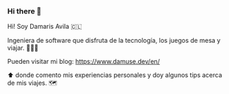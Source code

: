 ### Hi there 👋

Hi! Soy Damaris Avila 🇨🇱

Ingeniera de software que disfruta de la tecnología, los juegos de mesa y viajar. 👩‍💻🌴

Pueden visitar mi blog: https://www.damuse.dev/en/ 

⬆️ donde comento mis experiencias personales y doy algunos tips acerca de mis viajes. 🗺️
<!--
**damuse-avf/damuse-avf** is a ✨ _special_ ✨ repository because its `README.md` (this file) appears on your GitHub profile.

Here are some ideas to get you started:

- 🔭 I’m currently working on ...
- 🌱 I’m currently learning ...
- 👯 I’m looking to collaborate on ...
- 🤔 I’m looking for help with ...
- 💬 Ask me about ...
- 📫 How to reach me: ...
- 😄 Pronouns: ...
- ⚡ Fun fact: ...
-->

